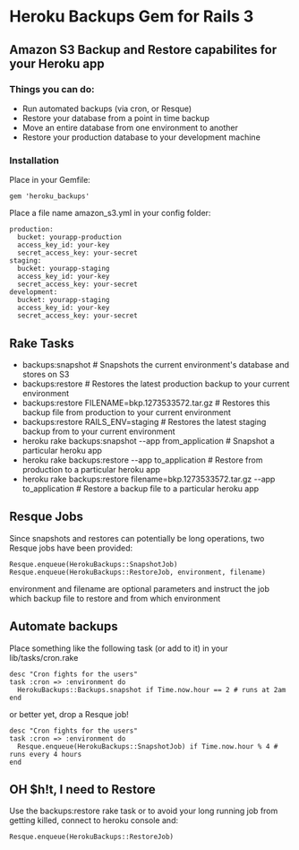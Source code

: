 # Heroku Backups Gem for Rails 3
## Amazon S3 Backup and Restore capabilites for your Heroku app

### Things you can do:
* Run automated backups (via cron, or Resque)
* Restore your database from a point in time backup
* Move an entire database from one environment to another
* Restore your production database to your development machine

### Installation
Place in your Gemfile:

    gem 'heroku_backups'

Place a file name amazon_s3.yml in your config folder:

    production:
      bucket: yourapp-production
      access_key_id: your-key
      secret_access_key: your-secret
    staging:
      bucket: yourapp-staging
      access_key_id: your-key
      secret_access_key: your-secret
    development:
      bucket: yourapp-staging
      access_key_id: your-key
      secret_access_key: your-secret


## Rake Tasks
* backups:snapshot # Snapshots the current environment's database and stores on S3
* backups:restore  # Restores the latest production backup to your current environment
* backups:restore FILENAME=bkp.1273533572.tar.gz # Restores this backup file from production to your current environment
* backups:restore RAILS_ENV=staging # Restores the latest staging backup from to your current environment
* heroku rake backups:snapshot --app from_application # Snapshot a particular heroku app
* heroku rake backups:restore --app to_application # Restore from production to a particular heroku app
* heroku rake backups:restore filename=bkp.1273533572.tar.gz --app to_application # Restore a backup file to a particular heroku app

## Resque Jobs
Since snapshots and restores can potentially be long operations, two Resque jobs have been provided:

    Resque.enqueue(HerokuBackups::SnapshotJob)
    Resque.enqueue(HerokuBackups::RestoreJob, environment, filename)

environment and filename are optional parameters and instruct the job which backup file to restore and from which environment

## Automate backups
Place something like the following task (or add to it) in your lib/tasks/cron.rake

    desc "Cron fights for the users"
    task :cron => :environment do
      HerokuBackups::Backups.snapshot if Time.now.hour == 2 # runs at 2am
    end

or better yet, drop a Resque job!

    desc "Cron fights for the users"
    task :cron => :environment do
      Resque.enqueue(HerokuBackups::SnapshotJob) if Time.now.hour % 4 # runs every 4 hours
    end

## OH $h!t, I need to Restore
Use the backups:restore rake task or to avoid your long running job from getting killed, connect to heroku console and:

    Resque.enqueue(HerokuBackups::RestoreJob)